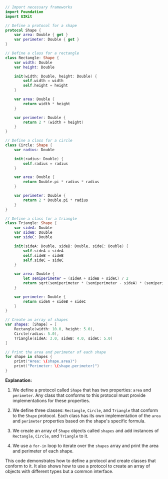 ```swift
// Import necessary frameworks
import Foundation
import UIKit

// Define a protocol for a shape
protocol Shape {
    var area: Double { get }
    var perimeter: Double { get }
}

// Define a class for a rectangle
class Rectangle: Shape {
    var width: Double
    var height: Double

    init(width: Double, height: Double) {
        self.width = width
        self.height = height
    }

    var area: Double {
        return width * height
    }

    var perimeter: Double {
        return 2 * (width + height)
    }
}

// Define a class for a circle
class Circle: Shape {
    var radius: Double

    init(radius: Double) {
        self.radius = radius
    }

    var area: Double {
        return Double.pi * radius * radius
    }

    var perimeter: Double {
        return 2 * Double.pi * radius
    }
}

// Define a class for a triangle
class Triangle: Shape {
    var sideA: Double
    var sideB: Double
    var sideC: Double

    init(sideA: Double, sideB: Double, sideC: Double) {
        self.sideA = sideA
        self.sideB = sideB
        self.sideC = sideC
    }

    var area: Double {
        let semiperimeter = (sideA + sideB + sideC) / 2
        return sqrt(semiperimeter * (semiperimeter - sideA) * (semiperimeter - sideB) * (semiperimeter - sideC))
    }

    var perimeter: Double {
        return sideA + sideB + sideC
    }
}

// Create an array of shapes
var shapes: [Shape] = [
    Rectangle(width: 10.0, height: 5.0),
    Circle(radius: 5.0),
    Triangle(sideA: 3.0, sideB: 4.0, sideC: 5.0)
]

// Print the area and perimeter of each shape
for shape in shapes {
    print("Area: \(shape.area)")
    print("Perimeter: \(shape.perimeter)")
}

```

**Explanation:**

1. We define a protocol called `Shape` that has two properties: `area` and `perimeter`. Any class that conforms to this protocol must provide implementations for these properties.


2. We define three classes: `Rectangle`, `Circle`, and `Triangle` that conform to the `Shape` protocol. Each class has its own implementation of the `area` and `perimeter` properties based on the shape's specific formula.


3. We create an array of `Shape` objects called `shapes` and add instances of `Rectangle`, `Circle`, and `Triangle` to it.


4. We use a `for-in` loop to iterate over the `shapes` array and print the area and perimeter of each shape.

This code demonstrates how to define a protocol and create classes that conform to it. It also shows how to use a protocol to create an array of objects with different types but a common interface.